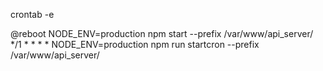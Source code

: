 crontab -e

@reboot NODE_ENV=production npm start --prefix /var/www/api_server/
*/1 * * * * NODE_ENV=production npm run startcron --prefix /var/www/api_server/
